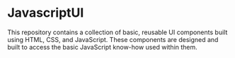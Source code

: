 # JavascriptUI
This repository contains a collection of basic, reusable UI components built using HTML, CSS, and JavaScript. These components are designed and built to access the basic JavaScript know-how used within them.
